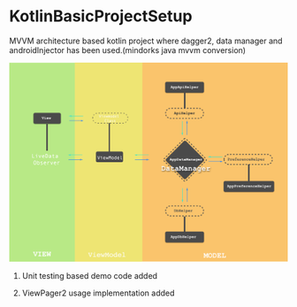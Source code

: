 # KotlinBasicProjectSetup
MVVM architecture based kotlin project where dagger2, data manager and androidInjector has been used.(mindorks java mvvm conversion)

![alt text](https://raw.githubusercontent.com/asad-noor/KotlinBasicProjectSetup/master/mvvm-model-image.png)

1. Unit testing based demo code added

2. ViewPager2 usage implementation added
